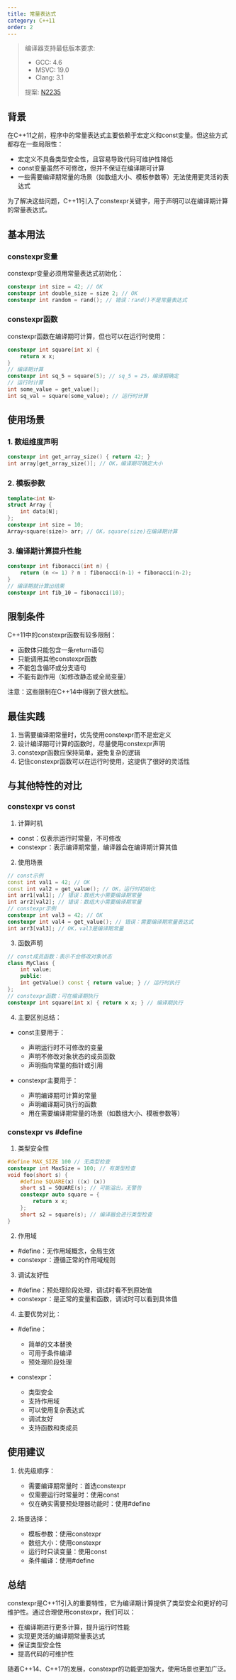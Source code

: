 ```yaml
---
title: 常量表达式
category: C++11
order: 2
---
```


> 编译器支持最低版本要求:
> * GCC: 4.6
> * MSVC: 19.0
> * Clang: 3.1
>
> 提案: [N2235](http://www.open-std.org/jtc1/sc22/wg21/docs/papers/2007/n2235.pdf)

## 背景

在C++11之前，程序中的常量表达式主要依赖于宏定义和const变量。但这些方式都存在一些局限性：
- 宏定义不具备类型安全性，且容易导致代码可维护性降低
- const变量虽然不可修改，但并不保证在编译期可计算
- 一些需要编译期常量的场景（如数组大小、模板参数等）无法使用更灵活的表达式

为了解决这些问题，C++11引入了constexpr关键字，用于声明可以在编译期计算的常量表达式。

## 基本用法

### constexpr变量

constexpr变量必须用常量表达式初始化：

```cpp
constexpr int size = 42; // OK
constexpr int double_size = size 2; // OK
constexpr int random = rand(); // 错误：rand()不是常量表达式
```

### constexpr函数

constexpr函数在编译期可计算，但也可以在运行时使用：

```cpp
constexpr int square(int x) {
    return x x;
}
// 编译期计算
constexpr int sq_5 = square(5); // sq_5 = 25，编译期确定
// 运行时计算
int some_value = get_value();
int sq_val = square(some_value); // 运行时计算
```

## 使用场景

### 1. 数组维度声明

```cpp
constexpr int get_array_size() { return 42; }
int array[get_array_size()]; // OK，编译期可确定大小
```

### 2. 模板参数

```cpp
template<int N>
struct Array {
    int data[N];
};
constexpr int size = 10;
Array<square(size)> arr; // OK，square(size)在编译期计算
```

### 3. 编译期计算提升性能

```cpp
constexpr int fibonacci(int n) {
    return (n <= 1) ? n : fibonacci(n-1) + fibonacci(n-2);
}
// 编译期就计算出结果
constexpr int fib_10 = fibonacci(10);
```

## 限制条件

C++11中的constexpr函数有较多限制：
- 函数体只能包含一条return语句
- 只能调用其他constexpr函数
- 不能包含循环或分支语句
- 不能有副作用（如修改静态或全局变量）

注意：这些限制在C++14中得到了很大放松。

## 最佳实践

1. 当需要编译期常量时，优先使用constexpr而不是宏定义
2. 设计编译期可计算的函数时，尽量使用constexpr声明
3. constexpr函数应保持简单，避免复杂的逻辑
4. 记住constexpr函数可以在运行时使用，这提供了很好的灵活性

## 与其他特性的对比

### constexpr vs const

1. 计算时机
- const：仅表示运行时常量，不可修改
- constexpr：表示编译期常量，编译器会在编译期计算其值

2. 使用场景

```cpp
// const示例
const int val1 = 42; // OK
const int val2 = get_value(); // OK，运行时初始化
int arr1[val1]; // 错误：数组大小需要编译期常量
int arr2[val2]; // 错误：数组大小需要编译期常量
// constexpr示例
constexpr int val3 = 42; // OK
constexpr int val4 = get_value(); // 错误：需要编译期常量表达式
int arr3[val3]; // OK，val3是编译期常量
```

3. 函数声明

```cpp
// const成员函数：表示不会修改对象状态
class MyClass {
    int value;
    public:
    int getValue() const { return value; } // 运行时执行
};
// constexpr函数：可在编译期执行
constexpr int square(int x) { return x x; } // 编译期执行
```

4. 主要区别总结：
- const主要用于：
  * 声明运行时不可修改的变量
  * 声明不修改对象状态的成员函数
  * 声明指向常量的指针或引用
  
- constexpr主要用于：
  * 声明编译期可计算的常量
  * 声明编译期可执行的函数
  * 用在需要编译期常量的场景（如数组大小、模板参数等）

### constexpr vs #define

1. 类型安全性

```cpp
#define MAX_SIZE 100 // 无类型检查
constexpr int MaxSize = 100; // 有类型检查
void foo(short s) {
    #define SQUARE(x) ((x) (x))
    short s1 = SQUARE(s); // 可能溢出，无警告
    constexpr auto square = {
        return x x;
    };
    short s2 = square(s); // 编译器会进行类型检查
}
```

2. 作用域
- #define：无作用域概念，全局生效
- constexpr：遵循正常的作用域规则

3. 调试友好性
- #define：预处理阶段处理，调试时看不到原始值
- constexpr：是正常的变量和函数，调试时可以看到具体值

4. 主要优势对比：

- #define：
  * 简单的文本替换
  * 可用于条件编译
  * 预处理阶段处理
  
- constexpr：
  * 类型安全
  * 支持作用域
  * 可以使用复杂表达式
  * 调试友好
  * 支持函数和类成员

## 使用建议

1. 优先级顺序：
   - 需要编译期常量时：首选constexpr
   - 仅需要运行时常量时：使用const
   - 仅在确实需要预处理器功能时：使用#define

2. 场景选择：
   - 模板参数：使用constexpr
   - 数组大小：使用constexpr
   - 运行时只读变量：使用const
   - 条件编译：使用#define

## 总结

constexpr是C++11引入的重要特性，它为编译期计算提供了类型安全和更好的可维护性。通过合理使用constexpr，我们可以：
- 在编译期进行更多计算，提升运行时性能
- 实现更灵活的编译期常量表达式
- 保证类型安全性
- 提高代码的可维护性

随着C++14、C++17的发展，constexpr的功能更加强大，使用场景也更加广泛。